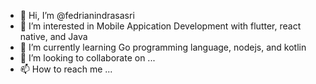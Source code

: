 - 👋 Hi, I’m @fedrianindrasasri
- 👀 I’m interested in Mobile Appication Development with flutter, react native, and Java
- 🌱 I’m currently learning Go programming language, nodejs, and kotlin
- 💞️ I’m looking to collaborate on ...
- 📫 How to reach me ...

<!---
fedrianindrasasri/fedrianindrasasri is a ✨ special ✨ repository because its `README.md` (this file) appears on your GitHub profile.
You can click the Preview link to take a look at your changes.
--->

